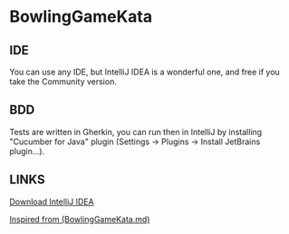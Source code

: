 # BowlingGameKata

## IDE
You can use any IDE, but IntelliJ IDEA is a wonderful one, and free if you take the Community version.

## BDD
Tests are written in Gherkin, you can run then in IntelliJ by installing "Cucumber for Java" plugin (Settings -> Plugins -> Install JetBrains plugin...).


## LINKS
[Download IntelliJ IDEA](https://www.jetbrains.com/idea/download/)

[Inspired from (BowlingGameKata.md)](https://github.com/hontas/bowling-game-kata)
